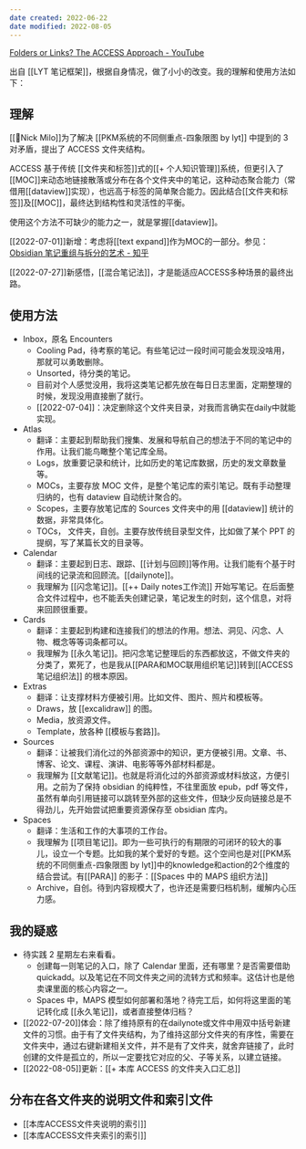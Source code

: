 ```yaml
---
date created: 2022-06-22
date modified: 2022-08-05
---
```


[Folders or Links? The ACCESS Approach - YouTube](https://www.youtube.com/watch?v=p0zWJ-TLghw)

出自 [[LYT 笔记框架]]，根据自身情况，做了小小的改变。我的理解和使用方法如下：

## 理解

[[🧑Nick Milo]]为了解决 [[PKM系统的不同侧重点-四象限图 by lyt]] 中提到的 3 对矛盾，提出了 ACCESS 文件夹结构。

ACCESS 基于传统 [[文件夹和标签]]式的[[+ 个人知识管理]]系统，但更引入了[[MOC]]来动态地链接散落或分布在各个文件夹中的笔记，这种动态聚合能力（常借用[[dataview]]实现），也远高于标签的简单聚合能力。因此结合[[文件夹和标签]]及[[MOC]]，最终达到结构性和灵活性的平衡。

使用这个方法不可缺少的能力之一，就是掌握[[dataview]]。

[[2022-07-01]]新增：考虑将[[text expand]]作为MOC的一部分。参见：[Obsidian 笔记重组与拆分的艺术 - 知乎](https://zhuanlan.zhihu.com/p/362762027)

[[2022-07-27]]新感悟，[[混合笔记法]]，才是能适应ACCESS多种场景的最终出路。

## 使用方法

- Inbox，原名 Encounters
	- Cooling Pad，待考察的笔记。有些笔记过一段时间可能会发现没啥用，那就可以勇敢删除。
	- Unsorted，待分类的笔记。
	- 目前对个人感觉没用，我将这类笔记都先放在每日日志里面，定期整理的时候，发现没用直接删了就行。
	- [[2022-07-04]]：决定删除这个文件夹目录，对我而言确实在daily中就能实现。
- Atlas
	- 翻译：主要起到帮助我们搜集、发展和导航自己的想法于不同的笔记中的作用。让我们能鸟瞰整个笔记库全局。
	- Logs，放重要记录和统计，比如历史的笔记库数据，历史的发文章数量等。
	- MOCs，主要存放 MOC 文件，是整个笔记库的索引笔记。既有手动整理归纳的，也有 dataview 自动统计聚合的。
	- Scopes，主要存放笔记库的 Sources 文件夹中的用 [[dataview]] 统计的数据，非常具体化。
	- TOCs， 文件夹，自创。主要存放传统目录型文件，比如做了某个 PPT 的提纲，写了某篇长文的目录等。
- Calendar
	- 翻译：主要起到日志、跟踪、[[计划与回顾]]等作用。让我们能有个基于时间线的记录流和回顾流。[[dailynote]]。
	- 我理解为 [[闪念笔记]]。[[++ Daily notes工作流]] 开始写笔记。在后面整合文件过程中，也不能丢失创建记录，笔记发生的时刻，这个信息，对将来回顾很重要。
- Cards
	- 翻译：主要起到构建和连接我们的想法的作用。想法、洞见、闪念、人物、概念等等词条都可以。
	- 我理解为 [[永久笔记]]。把闪念笔记整理后的东西都放这，不做文件夹的分类了，累死了，也是我从[[PARA和MOC联用组织笔记]]转到[[ACCESS 笔记组织法]] 的根本原因。
- Extras
	- 翻译：让支撑材料方便被引用。比如文件、图片、照片和模板等。
	- Draws，放 [[excalidraw]] 的图。
	- Media，放资源文件。
	- Template，放各种 [[模板与套路]]。
- Sources
	- 翻译：让被我们消化过的外部资源中的知识，更方便被引用。文章、书、博客、论文、课程、演讲、电影等等外部材料都是。
	- 我理解为 [[文献笔记]]。也就是将消化过的外部资源或材料放这，方便引用。之前为了保持 obsidian 的纯粹性，不往里面放 epub，pdf 等文件，虽然有单向引用链接可以跳转至外部的这些文件，但缺少反向链接总是不得劲儿，先开始尝试把重要资源保存至 obsidian 库内。
- Spaces
	- 翻译：生活和工作的大事项的工作台。
	- 我理解为 [[项目笔记]]。即为一些可执行的有期限的可闭环的较大的事儿，设立一个专题。比如我的某个爱好的专题。这个空间也是对[[PKM系统的不同侧重点-四象限图 by lyt]]中的knowledge和action的2个维度的结合尝试。有[[PARA]] 的影子：[[Spaces 中的 MAPS 组织方法]]
	- Archive，自创。待到内容规模大了，也许还是需要归档机制，缓解内心压力感。

## 我的疑惑

- 待实践 2 星期左右来看看。
	- 创建每一则笔记的入口，除了 Calendar 里面，还有哪里？是否需要借助 quickadd。以及笔记在不同文件夹之间的流转方式和频率。这估计也是他卖课里面的核心内容之一。
	- Spaces 中，MAPS 模型如何部署和落地？待完工后，如何将这里面的笔记转化成 [[永久笔记]]，或者直接整体归档？
- [[2022-07-20]]体会：除了维持原有的在dailynote或文件中用双中括号新建文件的习惯。由于有了文件夹结构，为了维持这部分文件夹的有序性，需要在文件夹中，通过右键新建相关文件，并不是有了文件夹，就舍弃链接了，此时创建的文件是孤立的，所以一定要找它对应的父、子等关系，以建立链接。
- [[2022-08-05]]更新：[[+ 本库 ACCESS 的文件夹入口汇总]]

## 分布在各文件夹的说明文件和索引文件

- [[本库ACCESS文件夹说明的索引]]
- [[本库ACCESS文件夹索引的索引]]
